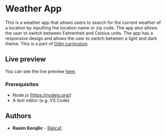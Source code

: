 # Weather App

This is a weather app that allows users to search for the current weather of a location by inputting the location name or zip code. The app also allows the user to switch between Fahrenheit and Celsius units. The app has a responsive design and allows the user to switch between a light and dark theme. This is a part of [Odin curriculum](https://www.theodinproject.com/).

## Live preview

You can see the live preview [here](https://ralica1.github.io/WeatherApp/).

### Prerequisites

- Node.js (<https://nodejs.org/>)
- A text editor (e.g. VS Code)

## Authors

- **Rasim Korajlic** - [Ralica1](https://github.com/Ralica1/).
  